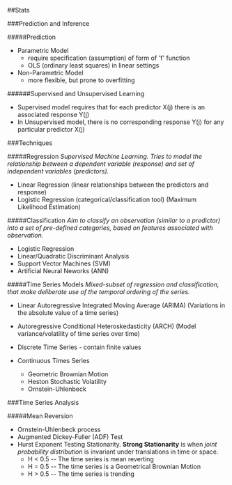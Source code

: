##Stats

###Prediction and Inference

#####Prediction

* Parametric Model
    - require specification (assumption) of form of 'f' function 
    - OLS (ordinary least squares) in linear settings
* Non-Parametric Model
    - more flexible, but prone to overfitting

######Supervised and Unsupervised Learning

* Supervised model requires that for each predictor X(j) there is an associated 
  response Y(j)
* In Unsupervised model, there is no corresponding response Y(j) for any
  particular predictor X(j)

###Techniques

#####Regression
*Supervised Machine Learning. Tries to model the relationship between a dependent 
variable (response) and set of independent variables (predictors).*

* Linear Regression (linear relationships between the predictors and response)
* Logistic Regression (categorical/classification tool) (Maximum Likelihood Estimation)

#####Classification
*Aim to classify an observation (similar to a predictor) into a set of pre-defined
categories, based on features associated with observation.*

* Logistic Regression
* Linear/Quadratic Discriminant Analysis
* Support Vector Machines (SVM)
* Artificial Neural Neworks (ANN)

#####Time Series Models
*Mixed-subset of regression and classification, that make deliberate use 
of the temporal ordering of the series.*

* Linear Autoregressive Integrated Moving Average (ARIMA)
  (Variations in the absolute value of a time series)
* Autoregressive Conditional Heteroskedasticity (ARCH)
  (Model variance/volatility of time series over time)

* Discrete Time Series - contain finite values
* Continuous Times Series
    - Geometric Brownian Motion
    - Heston Stochastic Volatility
    - Ornstein-Uhlenbeck

###Time Series Analysis

#####Mean Reversion

* Ornstein-Uhlenbeck process
* Augmented Dickey-Fuller (ADF) Test
* Hurst Exponent
  Testing Stationarity. **Strong Stationarity** is when *joint probability distribution* 
  is invariant under translations in time or space.
    * H < 0.5 -- The time series is mean reverting
    * H = 0.5 -- The time series is a Geometrical Brownian Motion
    * H > 0.5 -- The time series is trending

